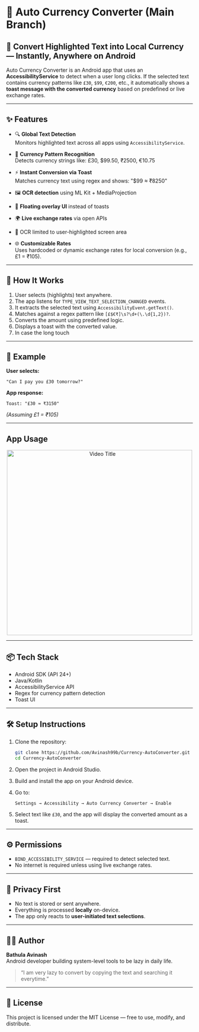 
# 📱 Auto Currency Converter (Main Branch)

## 🧠 Convert Highlighted Text into Local Currency — Instantly, Anywhere on Android

Auto Currency Converter is an Android app that uses an **AccessibilityService** to detect when a user long clicks. If the selected text contains currency patterns like `£30`, `$99`, `€200`, etc., it automatically shows a **toast message with the converted currency** based on predefined or live exchange rates.

---

## ✨ Features

- 🔍 **Global Text Detection**  
  Monitors highlighted text across all apps using `AccessibilityService`.

- 💱 **Currency Pattern Recognition**  
  Detects currency strings like: £30, $99.50, ₹2500, €10.75

- ⚡ **Instant Conversion via Toast**  
  Matches currency text using regex and shows: "$99 ≈ ₹8250"

- 🖼️ **OCR detection** using ML Kit + MediaProjection
- 🧊 **Floating overlay UI** instead of toasts
- 🌍 **Live exchange rates** via open APIs
- 🎯 OCR limited to user-highlighted screen area
- 🌐 **Customizable Rates**  
  Uses hardcoded or dynamic exchange rates for local conversion (e.g., £1 = ₹105).

---

## 🚀 How It Works

1. User selects (highlights) text anywhere.
2. The app listens for `TYPE_VIEW_TEXT_SELECTION_CHANGED` events.
3. It extracts the selected text using `AccessibilityEvent.getText()`.
4. Matches against a regex pattern like `[£$€₹]\s?\d+(\.\d{1,2})?`.
5. Converts the amount using predefined logic.
6. Displays a toast with the converted value.
7. In case the long touch

---

## 🧪 Example

**User selects:**
```
"Can I pay you £30 tomorrow?"
```

**App response:**
```
Toast: "£30 ≈ ₹3150"
```

*(Assuming £1 = ₹105)*

---
## App Usage

   <p align="center">
     <a href="https://youtube.com/shorts/IDFwKtcL4Ps">
       <img src="https://img.youtube.com/vi/IDFwKtcL4Ps/maxresdefault.jpg" alt="Video Title" width="500px">
     </a>
   </p>



---
## 📦 Tech Stack

- Android SDK (API 24+)
- Java/Kotlin
- AccessibilityService API
- Regex for currency pattern detection
- Toast UI

---

## 🛠️ Setup Instructions

1. Clone the repository:
   ```bash
   git clone https://github.com/Avinash99b/Currency-AutoConverter.git
   cd Currency-AutoConverter
   ```

2. Open the project in Android Studio.

3. Build and install the app on your Android device.

4. Go to:
   ```
   Settings → Accessibility → Auto Currency Converter → Enable
   ```

5. Select text like `£30`, and the app will display the converted amount as a toast.

---

## ⚙️ Permissions

- `BIND_ACCESSIBILITY_SERVICE` — required to detect selected text.
- No internet is required unless using live exchange rates.

---

## 🔐 Privacy First

- No text is stored or sent anywhere.
- Everything is processed **locally** on-device.
- The app only reacts to **user-initiated text selections**.

---

## 👨‍💻 Author

**Bathula Avinash**  
Android developer building system-level tools to be lazy in daily life.
> “I am very lazy to convert by copying the text and searching it everytime.”

---

## 📃 License

This project is licensed under the MIT License — free to use, modify, and distribute.